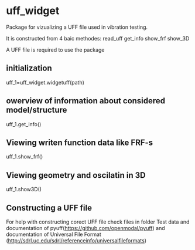# uff_widget
Package for vizualizing a UFF file used in vibration testing.

It is constructed from 4 baic methodes:
read_uff
get_info
show_frf
show_3D

A UFF file is required to use the package

## initialization
uff_1=uff_widget.widgetuff(path)

## owerview of information about considered model/structure
uff_1.get_info()

## Viewing writen function data like FRF-s
uff_1.show_frf()

## Viewing geometry and oscilatin in 3D
uff_1.show3D()

## Constructing a UFF file
For help with constructing corect UFF file check files in folder Test data and
documentation of pyuff(https://github.com/openmodal/pyuff) and
documentation of Universal File Format (http://sdrl.uc.edu/sdrl/referenceinfo/universalfileformats)
